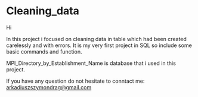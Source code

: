 # Cleaning_data

Hi

In this project i focused on cleaning data in table which had been created carelessly and with errors.
It is my very first project in SQL so include some basic commands and function.

MPI_Directory_by_Establishment_Name is database that i used in this project.

If you have any question do not hesitate to conntact me: arkadiuszszymondrag@gmail.com
 
